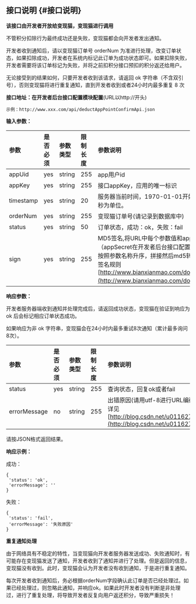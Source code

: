 ## **接口说明** {#接口说明}

**该接口由开发者开放给变现猫，变现猫进行调用**

不管积分扣除行为最终成功还是失败，变现猫都会向开发者发出通知。

开发者收到通知后，请以变现猫订单号 orderNum 为准进行处理，改变订单状态，如果扣除成功，开发者在系统内标记此订单为成功状态即可。如果扣除失败，开发者需要将该订单标记为失败，并将之前扣积分接口预扣的积分返还给用户。

无论接受到的结果如何，只要开发者收到该请求，请返回 ok 字符串（不含双引号），否则变现猫将进行重复通知，直到开发者收到或者24小时内最多重复 8 次

**接口地址：在开发者后台接口配置模块配置**\(URL以http:\/\/开头\)

```
示例：http://www.xxx.com/api/deductAppPointConfirmApi.json

```

**输入参数：**

| **参数** | **是否必须** | **参数类型** | **限制长度** | **参数说明** |
| :--- | :--- | :--- | :--- | :--- |
| appUid | yes | string | 255 | app用户id |
| appKey | yes | string | 255 | 接口appKey，应用的唯一标识 |
| timestamp | yes | string | 20 | 服务器当前时间，1970-01-01开始的时间戳，毫秒为单位。 |
| orderNum | yes | string | 255 | 变现猫订单号\(请记录到数据库中\) |
| status | yes | string | 50 | 订单状态，成功：ok，失败：fail |
| sign | yes | string | 255 | MD5签名,将URL中每个参数值和appSecret（appSecret在开发者后台接口配置处可查看密钥）按照参数名称升序，拼接然后md5转码 详见MD5签名规则[http://www.bianxianmao.com/doc/md5.html](http://www.bianxianmao.com/doc/md5.html)） |

**响应参数：**

开发者服务器端收到通知并处理完成后，请返回成功状态，变现猫在验证到响应为 ok 后会标记相应订单状态成功。

如果响应为非 ok 字符串，变现猫会在24小时内最多重试8次通知（累计最多询问8次）。

| **参数** | **是否必须** | **参数类型** | **限制长度** | **参数说明** |
| :--- | :--- | :--- | :--- | :--- |
| status | yes | string | 255 | 查询状态，回复ok或者fail |
| errorMessage | no | string | 255 | 出错原因\(请用utf-8进行URL编码，防止中文乱码,javaURL编解码详见[http://blog.csdn.net/u011627980/article/details/50911249](http://blog.csdn.net/u011627980/article/details/50911249)\) |

请按JSON格式返回结果。

**响应示例：**

成功：

```
{
 'status': 'ok',
 'errorMessage': ''
}

```

失败：

```
{
 'status': 'fail',
 'errorMessage': '失败原因'
}

```

**重复通知处理**

由于网络具有不稳定的特性，当变现猫向开发者服务器发送成功、失败通知时，有可能存在变现猫发送了通知，开发者收到了通知并进行了处理。但是返回的信息，变现猫没有收到。此时，变现猫会认为开发者没有收到通知，于是进行重复通知。

每次开发者收到通知后，务必根据orderNum字段确认此订单是否已经处理过。如果已经处理过，则忽略此通知，并响应ok。如果此时开发者没有判断是非处理过，进行了重复处理，将导致开发者反复向用户返还积分，导致严重损失！

